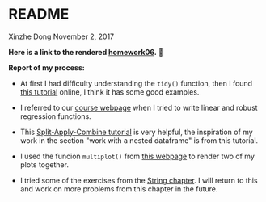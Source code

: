 README
================
Xinzhe Dong
November 2, 2017

**Here is a link to the rendered [homework06](https://github.com/hannahdxz/STAT545-hw-Dong-Xinzhe/blob/master/hw%2006/hw06.md).** :tada:

**Report of my process:**

* At first I had difficulty understanding the `tidy()` function, then I found [this tutorial](https://cran.r-project.org/web/packages/broom/vignettes/broom.html) online, I think it has some good examples.

* I referred to our [course webpage](http://stat545.com/block012_function-regress-lifeexp-on-year.html) when I tried to write linear and robust regression functions. 

* This [Split-Apply-Combine tutorial](http://stat545.com/block024_group-nest-split-map.html) is very helpful, the inspiration of my work in the section "work with a nested dataframe" is from this tutorial.

* I used the funcion `multiplot()` from [this webpage](http://stat545.com/block020_multiple-plots-on-a-page.html) to render two of my plots together.

* I tried some of the exercises from the [String chapter](http://r4ds.had.co.nz/strings.html). I will return to this and work on more problems from this chapter in the future. 

